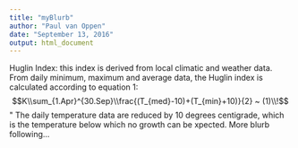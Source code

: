 ```yaml
---
title: "myBlurb"
author: "Paul van Oppen"
date: "September 13, 2016"
output: html_document
---
```



Huglin Index: this index is derived from local climatic and weather data. From daily minimum, maximum and average data, the Huglin index is calculated according to equation 1: $$K\\sum_{1.Apr}^{30.Sep}\\frac{(T_{med}-10)+(T_{min}+10)}{2} ~ (1)\\!$$"
The daily temperature data are reduced by 10 degrees centigrade, which is the temperature below which no growth can be xpected.
More blurb following...